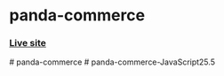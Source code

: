 # panda-commerce

### [Live site](https://programminghero1.github.io/panda-commerce/)
#   p a n d a - c o m m e r c e  
 #   p a n d a - c o m m e r c e - J a v a S c r i p t 2 5 . 5  
 